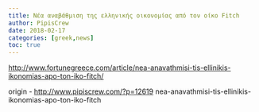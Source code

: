 ```yaml
---
title: Νέα αναβάθμιση της ελληνικής οικονομίας από τον οίκο Fitch
author: PipisCrew
date: 2018-02-17
categories: [greek,news]
toc: true
---
```


http://www.fortunegreece.com/article/nea-anavathmisi-tis-ellinikis-ikonomias-apo-ton-iko-fitch/

origin - http://www.pipiscrew.com/?p=12619 nea-anavathmisi-tis-ellinikis-ikonomias-apo-ton-iko-fitch